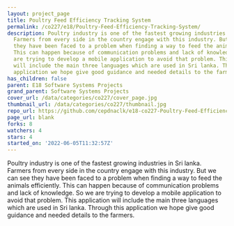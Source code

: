 ```yaml
---
layout: project_page
title: Poultry Feed Efficiency Tracking System
permalink: /co227/e18/Poultry-Feed-Efficiency-Tracking-System/
description: Poultry industry is one of the fastest growing industries in Sri lanka.
  Farmers from every side in the country engage with this industry. But we can see
  they have been faced to a problem when finding a way to feed the animals efficiently.
  This can happen because of communication problems and lack of knowledge. So  we
  are trying to develop a mobile application to avoid that problem. This application
  will include the main three languages which are used in Sri lanka. Through this
  application we hope give good guidance and needed details to the farmers.
has_children: false
parent: E18 Software Systems Projects
grand_parent: Software Systems Projects
cover_url: /data/categories/co227/cover_page.jpg
thumbnail_url: /data/categories/co227/thumbnail.jpg
repo_url: https://github.com/cepdnaclk/e18-co227-Poultry-Feed-Efficiency-Tracking-System
page_url: blank
forks: 8
watchers: 4
stars: 4
started_on: '2022-06-05T11:32:57Z'
---
```


Poultry industry is one of the fastest growing industries in Sri lanka. Farmers from every side in the country engage with this industry. But we can see they have been faced to a problem when finding a way to feed the animals efficiently. This can happen because of communication problems and lack of knowledge. So  we are trying to develop a mobile application to avoid that problem. This application will include the main three languages which are used in Sri lanka. Through this application we hope give good guidance and needed details to the farmers.
